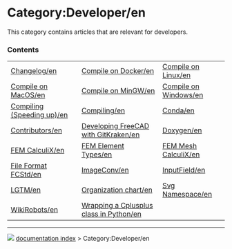 # Category:Developer/en
This category contains articles that are relevant for developers.

### Contents

|     |     |     |
| --- | --- | --- |
| [Changelog/en](Changelog/en.md) | [Compile on Docker/en](Compile_on_Docker/en.md) | [Compile on Linux/en](Compile_on_Linux/en.md) |
| [Compile on MacOS/en](Compile_on_MacOS/en.md) | [Compile on MinGW/en](Compile_on_MinGW/en.md) | [Compile on Windows/en](Compile_on_Windows/en.md) |
| [Compiling (Speeding up)/en](Compiling_(Speeding_up)/en.md) | [Compiling/en](Compiling/en.md) | [Conda/en](Conda/en.md) |
| [Contributors/en](Contributors/en.md) | [Developing FreeCAD with GitKraken/en](Developing_FreeCAD_with_GitKraken/en.md) | [Doxygen/en](Doxygen/en.md) |
| [FEM CalculiX/en](FEM_CalculiX/en.md) | [FEM Element Types/en](FEM_Element_Types/en.md) | [FEM Mesh CalculiX/en](FEM_Mesh_CalculiX/en.md) |
| [File Format FCStd/en](File_Format_FCStd/en.md) | [ImageConv/en](ImageConv/en.md) | [InputField/en](InputField/en.md) |
| [LGTM/en](LGTM/en.md) | [Organization chart/en](Organization_chart/en.md) | [Svg Namespace/en](Svg_Namespace/en.md) |
| [WikiRobots/en](WikiRobots/en.md) | [Wrapping a Cplusplus class in Python/en](Wrapping_a_Cplusplus_class_in_Python/en.md) |



---
![](images/Button_right.svg) [documentation index](../README.md) > Category:Developer/en
